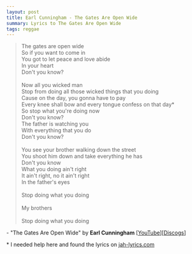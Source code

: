 ```yaml
---
layout: post
title: Earl Cunningham - The Gates Are Open Wide
summary: Lyrics to The Gates Are Open Wide
tags: reggae
---
```


>The gates are open wide<br>
So if you want to come in<br>
You got to let peace and love abide<br>
In your heart<br>
Don't you know?<br><br>
Now all you wicked man<br>
Stop from doing all those wicked things that you doing<br>
Cause on the day, you gonna have to pay<br>
Every knee shall bow and every tongue confess on that day*<br>
So stop what you're doing now<br>
Don't you know?<br>
The father is watching you<br>
With everything that you do<br>
Don't you know?<br><br>
You see your brother walking down the street<br>
You shoot him down and take everything he has<br>
Don't you know<br>
What you doing ain't right<br>
It ain't right, no it ain't right<br>
In the father's eyes<br><br>
Stop doing what you doing<br><br>
My brothers<br><br>
Stop doing what you doing

\- "The Gates Are Open Wide" by **Earl Cunningham** \[[YouTube][]\]\[[Discogs][]\]

\* I needed help here and found the lyrics on [jah-lyrics.com][]

[YouTube]:https://www.youtube.com/watch?v=mQk6KKFNvAc
[jah-lyrics.com]:http://jah-lyrics.com/index.php?songid=1070
[Discogs]:http://www.discogs.com/Earl-Cunningham-Got-To-Know-That-Place/release/3502641
